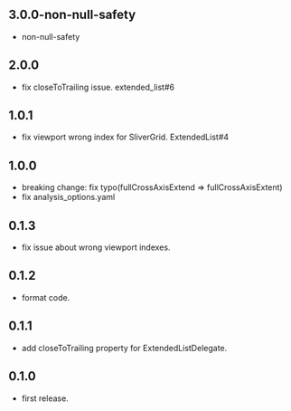 ## 3.0.0-non-null-safety

* non-null-safety

## 2.0.0

* fix closeToTrailing issue. extended_list#6

## 1.0.1

* fix viewport wrong index for SliverGrid. ExtendedList#4

## 1.0.0

* breaking change: fix typo(fullCrossAxisExtend => fullCrossAxisExtent)
* fix analysis_options.yaml

## 0.1.3

* fix issue about wrong viewport indexes.

## 0.1.2

* format code.

## 0.1.1

* add closeToTrailing property for ExtendedListDelegate.

## 0.1.0

* first release.
